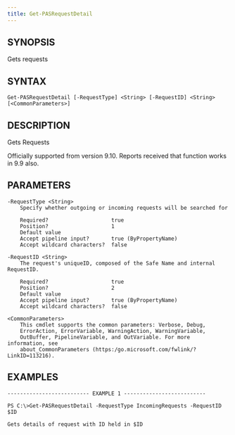```yaml
---
title: Get-PASRequestDetail
---
```


## SYNOPSIS

Gets requests

## SYNTAX

    Get-PASRequestDetail [-RequestType] <String> [-RequestID] <String> [<CommonParameters>]

## DESCRIPTION

Gets Requests

Officially supported from version 9.10. Reports received that function works in 9.9 also.

## PARAMETERS

    -RequestType <String>
        Specify whether outgoing or incoming requests will be searched for

        Required?                    true
        Position?                    1
        Default value
        Accept pipeline input?       true (ByPropertyName)
        Accept wildcard characters?  false

    -RequestID <String>
        The request's uniqueID, composed of the Safe Name and internal RequestID.

        Required?                    true
        Position?                    2
        Default value
        Accept pipeline input?       true (ByPropertyName)
        Accept wildcard characters?  false

    <CommonParameters>
        This cmdlet supports the common parameters: Verbose, Debug,
        ErrorAction, ErrorVariable, WarningAction, WarningVariable,
        OutBuffer, PipelineVariable, and OutVariable. For more information, see
        about_CommonParameters (https:/go.microsoft.com/fwlink/?LinkID=113216).

## EXAMPLES

    -------------------------- EXAMPLE 1 --------------------------

    PS C:\>Get-PASRequestDetail -RequestType IncomingRequests -RequestID $ID

    Gets details of request with ID held in $ID
